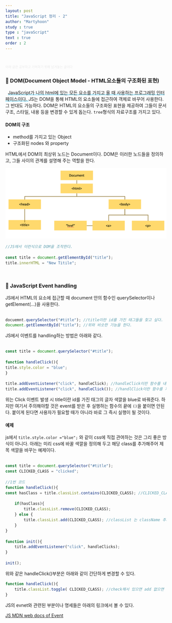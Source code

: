 ```yaml
---
layout: post
title: "JavaScript 정리 - 2"
author: "Martyhoon"
study : true
type : "javaScript"
text : true
order : 2
---
```


<br>

<p style="font-size : 10px; color : #e9e9e9" > 아래 글은 공부하고 기억하기 위해 남겨놓는 글이다 </p>

### &#128310; DOM(Document Object Model - HTML요소들의 구조화된 표현) 

&nbsp;&nbsp;<span style ="border-bottom : 3px soild #be4e7f8; box-shadow : inset 0 -4px 0 #b4e7f8;">JavaScript가 나의 html에 있는 모든 요소를 가지고 올 때 사용하는 프로그래밍 인터페이스이다. </span> JS는 DOM을 통해 HTML의 요소들에 접근하여 객체로 바꾸어 사용한다. 그 반대도 가능하다. DOM은 HTML의 요소들의 구조화된 표현을 제공하여 그들이 문서 구조, 스타일, 내용 등을 변경할 수 있게 돕는다. `tree`형식의 자료구조를 가지고 있다. 

#### DOM의 구조 

* method를 가지고 있는 Object
* 구조화된 nodes 와 property

HTML에서 DOM의 최상위 노드는 Document이다. DOM은 이러한 노드들을 정의하고, 그들 사이의 관계를 설명해 주는 역할을 한다.

![DOM](/study/2020-JS-summary2/img/DOM.png)

```js
//JS에서 이런식으로 DOM을 조작한다.

const title = document.getElementById("title");
title.innerHTML = "New Titile";

```

<br>

### &#128310; JavaScript Event handling

JS에서 HTML의 요소에 접근할 때 document 안의 함수인 querySelector이나 getElement(...)을 사용한다.

```js

docuemnt.querySelector("#title"); //title이란 id를 가진 태그들을 찾고 싶다.
document.getElementById("title"); //위와 비슷한 기능을 한다.

```

JS에서 이벤트를 handling하는 방법은 아래와 같다.


```js

const title = document.querySelector("#title");

function handleClick(){
title.style.color = "blue";
}

title.addEventListener("click", handleClick); //handleClick이란 함수를 내가 필요한 시점에 호출
title.addEventListener("click", handleClick()); //handlClick이란 함수를 지금 바로 호출

```
위는 Click 이벤트 발생 시 title이란 id를 가진 태그의 글자 색깔을 blue로 바꿔준다. 하지만 여기서 주의해야할 것은 event를 받은 후 실행하는 함수의 끝에 `()`을 붙이면 안된다. 붙이게 된다면 사용자가 필요할 때가 아니라 바로 그 즉시 실행이 될 것이다.


#### 예제

js에서 `title.style.color ="blue";` 와 같이 css에 직접 관여하는 것은 그리 좋은 방식이 아니다. 아래는 미리 css에 바꿀 색깔을 정의해 두고 해당 class를 추가해주어 제목 색깔을 바꾸는 예제이다.

```js

const title = document.querySelector("#title");
const CLICKED_CLASS = "clicked";

//1번 코드
function handleClick(){
const hasClass = title.classList.contains(CLICKED_CLASS); //CLICKED_CLASS를 가지고 있는지?

    if(hasClass){
        title.classList.remove(CLICKED_CLASS);
    } else {
        title.classList.add(CLICKED_CLASS); //classList 는 className 추가 
    }
}

function init(){
    title.addEventListener("click", handleClicks);
}

init();
```

위와 같은 handleClick()부분은 아래와 같이 간단하게 변경할 수 있다.

```js
function handleClick(){
    title.classList.toggle( CLICKED_CLASS); //check해서 있으면 add 없으면 remove
}

```

JS의 evnet와 관련된 부분이나 명세들은 아래의 링크에서 볼 수 있다.

[JS MDN web docs of Event](https://developer.mozilla.org/ko/docs/Web/Events)